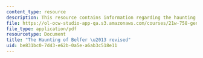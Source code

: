 ```yaml
---
content_type: resource
description: This resource contains information regarding the haunting of belfer.
file: https://ol-ocw-studio-app-qa.s3.amazonaws.com/courses/21w-758-genre-fiction-workshop-spring-2013/be831bc07d43e62b0a5ea6ab3c518e11_MIT21W_758S13_Aka-Fn_drft.pdf
file_type: application/pdf
resourcetype: Document
title: "The Haunting of Belfer \u2013 revised"
uid: be831bc0-7d43-e62b-0a5e-a6ab3c518e11
---
```

